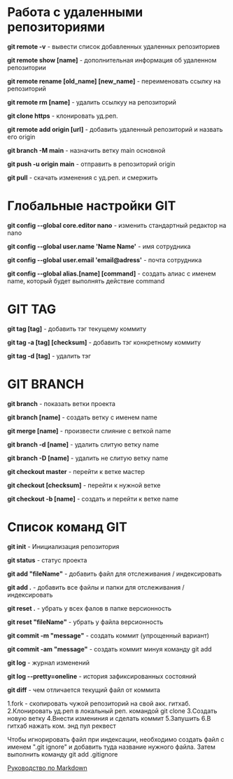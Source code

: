 # Работа с удаленными репозиториями #

**git remote -v** - вывести список добавленных удаленных репозиториев

**git remote show [name]** - дополнительная информация об удаленном репозитории

**git remote rename [old_name] [new_name]** - переименовать ссылку на репозиторий

**git remote rm [name]** - удалить ссылкуу на репозиторий

**git clone https** - клонировать уд.реп.

**git remote add origin [url]** - добавить удаленный репозиторий и назвать его origin

**git branch -M main** - назначить ветку main основной 

**git push -u origin main** - отправить в репозиторий origin

**git pull** - скачать изменения с уд.реп. и смержить


# Глобальные настройки GIT #  

**git config --global core.editor nano** - изменить стандартный редактор на nano

**git config --global user.name 'Name Name'** - имя сотрудника

**git config --global user.email 'email@adress'** - почта сотрудника

**git config --global alias.[name] [command]** - создать алиас с именем name, который будет выполнять действие command

# GIT TAG #

**git tag [tag]** - добавить тэг текущему коммиту

**git tag -a [tag] [checksum]** - добавить тэг конкретному коммиту

**git tag -d [tag]** - удалить тэг

# GIT BRANCH #  

**git branch** - показать ветки проекта

**git branch [name]** - создать ветку с именем name

**git merge [name]** - произвести слияние с веткой name

**git branch -d [name]** - удалить слитую ветку name

**git branch -D [name]** - удалить не слитую ветку name

**git checkout master** - перейти к ветке мастер

**git checkout [checksum]** - перейти к нужной ветке

**git checkout -b [name]** - создать и перейти к ветке name

# Cписок команд GIT #

**git init** - Инициализация репозитория

**git status** - статус проекта

**git add "fileName"** - добавить файл для отслеживания / индексировать

**git add .** - добавить все файлы и папки для отслеживания / индексировать

**git reset .** - убрать у всех  фалов в папке версионность

**git reset "fileName"** - убрать у файла версионность

**git commit -m "message"** - создать коммит (упрощенный вариант)

**git commit -am "message"** - создать коммит минуя команду git add

**git log** - журнал изменений

**git log --pretty=oneline** - история зафиксированных состояний

**git diff** - чем отличается текущий файл от коммита





1.fork - скопировать чужой репозиторий на свой акк. гитхаб.
2.Клонировать уд.реп в локальный реп. командой git clone 
3.Создать новую ветку
4.Внести измениния и сделать коммит
5.Запушить 
6.В гитхаб нажать ком. энд пул реквест




Чтобы игнорировать файл при индексации, необходимо создать файл с именем ".git ignore" и добавить туда название нужного файла. Затем выполнить команду git add .gitignore

[Руководство по Markdown](https://gist.github.com/Jekins/2bf2d0638163f1294637)
